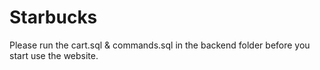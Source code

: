 # Starbucks

Please run the cart.sql & commands.sql in the backend folder before you start use the website.
